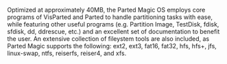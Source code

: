 Optimized at approximately 40MB, the Parted Magic OS employs core programs of VisParted and Parted to handle partitioning tasks with ease, while featuring other useful programs (e.g. Partition Image, TestDisk, fdisk, sfdisk, dd, ddrescue, etc.) and an excellent set of documentation to benefit the user. An extensive collection of fileystem tools are also included, as Parted Magic supports the following: ext2, ext3, fat16, fat32, hfs, hfs+, jfs, linux-swap, ntfs, reiserfs, reiser4, and xfs.